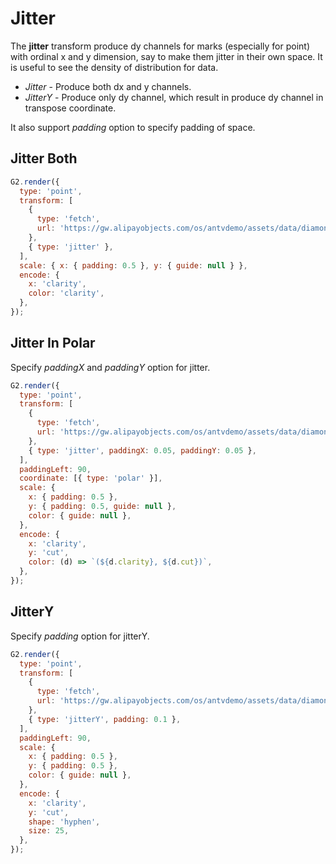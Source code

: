 # Jitter

The **jitter** transform produce dy channels for marks (especially for point) with ordinal x and y dimension, say to make them jitter in their own space. It is useful to see the density of distribution for data.

- _Jitter_ - Produce both dx and y channels.
- _JitterY_ - Produce only dy channel, which result in produce dy channel in transpose coordinate.

It also support _padding_ option to specify padding of space.

## Jitter Both

```js
G2.render({
  type: 'point',
  transform: [
    {
      type: 'fetch',
      url: 'https://gw.alipayobjects.com/os/antvdemo/assets/data/diamond.json',
    },
    { type: 'jitter' },
  ],
  scale: { x: { padding: 0.5 }, y: { guide: null } },
  encode: {
    x: 'clarity',
    color: 'clarity',
  },
});
```

## Jitter In Polar

Specify _paddingX_ and _paddingY_ option for jitter.

```js
G2.render({
  type: 'point',
  transform: [
    {
      type: 'fetch',
      url: 'https://gw.alipayobjects.com/os/antvdemo/assets/data/diamond.json',
    },
    { type: 'jitter', paddingX: 0.05, paddingY: 0.05 },
  ],
  paddingLeft: 90,
  coordinate: [{ type: 'polar' }],
  scale: {
    x: { padding: 0.5 },
    y: { padding: 0.5, guide: null },
    color: { guide: null },
  },
  encode: {
    x: 'clarity',
    y: 'cut',
    color: (d) => `(${d.clarity}, ${d.cut})`,
  },
});
```

## JitterY

Specify _padding_ option for jitterY.

```js
G2.render({
  type: 'point',
  transform: [
    {
      type: 'fetch',
      url: 'https://gw.alipayobjects.com/os/antvdemo/assets/data/diamond.json',
    },
    { type: 'jitterY', padding: 0.1 },
  ],
  paddingLeft: 90,
  scale: {
    x: { padding: 0.5 },
    y: { padding: 0.5 },
    color: { guide: null },
  },
  encode: {
    x: 'clarity',
    y: 'cut',
    shape: 'hyphen',
    size: 25,
  },
});
```
